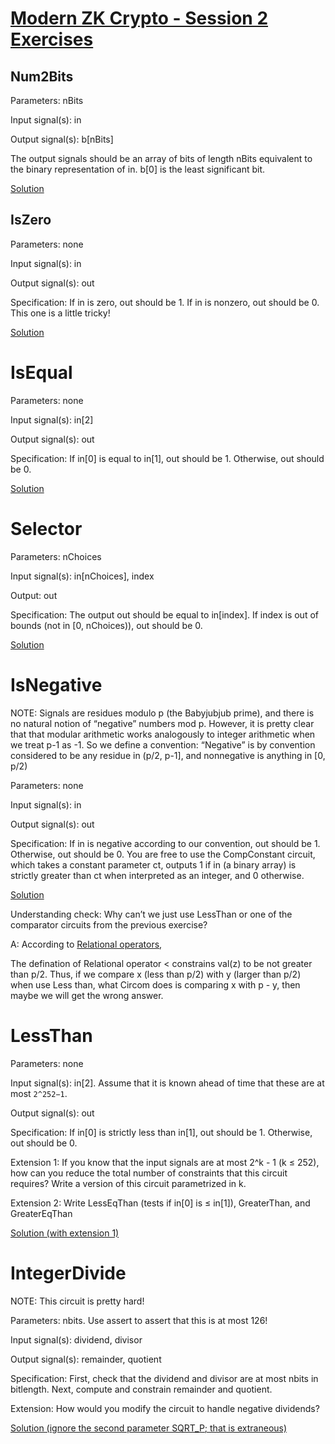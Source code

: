 # [Modern ZK Crypto - Session 2 Exercises]( https://hackmd.io/@gubsheep/S1Hz96Yqo)

## Num2Bits
Parameters: nBits

Input signal(s): in

Output signal(s): b[nBits]

The output signals should be an array of bits of length nBits equivalent to the binary representation of in. b[0] is the least significant bit.

[Solution](https://github.com/iden3/circomlib/blob/master/circuits/bitify.circom#L25)

## IsZero
Parameters: none

Input signal(s): in

Output signal(s): out

Specification: If in is zero, out should be 1. If in is nonzero, out should be 0. This one is a little tricky!

[Solution](https://github.com/iden3/circomlib/blob/master/circuits/comparators.circom#L24)

# IsEqual
Parameters: none

Input signal(s): in[2]

Output signal(s): out

Specification: If in[0] is equal to in[1], out should be 1. Otherwise, out should be 0.

[Solution](https://github.com/iden3/circomlib/blob/master/circuits/comparators.circom#L37)

# Selector
Parameters: nChoices

Input signal(s): in[nChoices], index

Output: out

Specification: The output out should be equal to in[index]. If index is out of bounds (not in [0, nChoices)), out should be 0.

[Solution](https://github.com/darkforest-eth/circuits/blob/master/perlin/QuinSelector.circom)

# IsNegative
NOTE: Signals are residues modulo p (the Babyjubjub prime), and there is no natural notion of “negative” numbers mod p. However, it is pretty clear that that modular arithmetic works analogously to integer arithmetic when we treat p-1 as -1. So we define a convention: “Negative” is by convention considered to be any residue in (p/2, p-1], and nonnegative is anything in [0, p/2)

Parameters: none

Input signal(s): in

Output signal(s): out

Specification: If in is negative according to our convention, out should be 1. Otherwise, out should be 0. You are free to use the CompConstant circuit, which takes a constant parameter ct, outputs 1 if in (a binary array) is strictly greater than ct when interpreted as an integer, and 0 otherwise.

[Solution](https://github.com/iden3/circomlib/blob/master/circuits/sign.circom#L23)

Understanding check: Why can’t we just use LessThan or one of the comparator circuits from the previous exercise?

A: According to [Relational operators](https://docs.circom.io/circom-language/basic-operators/#relational-operators), 

The defination of Relational operator < constrains val(z) to be not greater than p/2. Thus, if we compare x (less than p/2) with y (larger than p/2) when use Less than, what Circom does is comparing x with p - y, then maybe we will get the wrong answer.


# LessThan
Parameters: none

Input signal(s): in[2]. Assume that it is known ahead of time that these are at most `2^252−1`.

Output signal(s): out

Specification: If in[0] is strictly less than in[1], out should be 1. Otherwise, out should be 0.

Extension 1: If you know that the input signals are at most 2^k - 1 (k ≤ 252), how can you reduce the total number of constraints that this circuit requires? Write a version of this circuit parametrized in k.

Extension 2: Write LessEqThan (tests if in[0] is ≤ in[1]), GreaterThan, and GreaterEqThan

[Solution (with extension 1)](https://github.com/iden3/circomlib/blob/master/circuits/comparators.circom#L89)

# IntegerDivide
NOTE: This circuit is pretty hard!

Parameters: nbits. Use assert to assert that this is at most 126!

Input signal(s): dividend, divisor

Output signal(s): remainder, quotient

Specification: First, check that the dividend and divisor are at most nbits in bitlength. Next, compute and constrain remainder and quotient.

Extension: How would you modify the circuit to handle negative dividends?

[Solution (ignore the second parameter SQRT_P; that is extraneous)](https://github.com/darkforest-eth/circuits/blob/master/perlin/perlin.circom#L44)